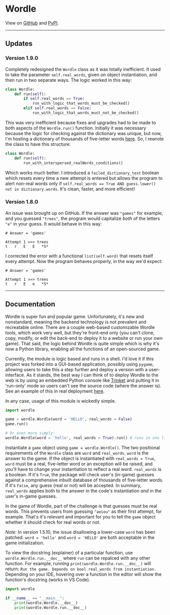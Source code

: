 # Wordle

View on [GitHub](https://github.com/preritdas/wordle) and [PyPI](https://pypi.org/project/wordle-python/).

----
## Updates

### Version 1.9.0

Completely redesigned the `Wordle` class as it was totally inefficient. It used to take the parameter `self.real_words`, given on object instantiation, and then run in two separate ways. The logic worked in this way:

```python
class Wordle:
    def run(self):
        if self.real_words == True:
            run_with_logic_that_words_must_be_checked()
        elif self.real_words == False:
            run_with_logic_that_words_must_not_be_checked()
```

This was very inefficient because fixes and upgrades had to be made to both aspects of the `Wordle.run()` function. Initially it was necessary because the logic for checking against the dictionary was unique, but now, I'm hosting a dictionary of thousands of five-letter words [here](https://wordle.preritdas.com/words.txt). So, I rewrote the class to have this structure:

```python
class Wordle:
    def run(self):
        run_with_interspersed_realWords_conditions()
```

Which works much better. I introduced a `failed_dictionary_test` boolean which resets every time a new attempt is entered but allows the program to alert non-real words only if `self.real_words == True AND guess.lower() not in dictionary.words`. It's clean, faster, and more efficient!

### Version 1.8.0

An issue was brought up on GitHub. If the answer was `"games"` for example, and you guessed `"trees"`, the program would capitalize _both_ of the letters `"e"` in your guess. It would behave in this way:

```
# Answer = 'games'

Attempt 1 >>> trees
t   r   E   E   *S*
```

I corrected the error with a functional `list(self.word)` that resets itself every attempt. Now the program behaves properly, in the way we'd expect:

```
# Answer = 'games'

Attempt 1 >>> trees
t   r   E   e   *S*
```
----
## Documentation

Wordle is super fun and popular game. Unfortunately, it's new and nonstandard, meaning the backend technology is not prevalent and recreatable online. There are a couple web-based customizable Wordle tools, which work very well, but they're front-end only (you can't clone, copy, modify, or edit the back-end to deploy it to a website or run your own game). That said, the logic behind Wordle is quite simple which is why it's now a Python library, enabling all the functions of an open-sourced game.

Currently, the module is logic based and runs in a shell. I'd love it if this project was forked into a GUI-based application, possibly using `pygame`, allowing users to take this a step further and deploy a version with a user-interface. As it stands, the best way I can think of to deploy Wordle to the web is by using an embedded Python console like [Trinket](https://trinket.io/features/python3) and putting it in 'run-only' mode so users can't see the source code (where the answer is). See an example of this in real deployment [here](https://wordle.preritdas.com).

In any case, usage of this module is wickedly simple.

```python
import wordle

game = wordle.Wordle(word = 'HELLO', real_words = False)
game.run()

# Or even more simply:
wordle.Wordle(word = 'hello', real_words = True).run() # runs in one line. 
```

Instantiate a `game` object using `game = wordle.Wordle()`. The two positional requirements of the `Wordle` class are `word` and `real_words`. `word` is the answer to the game. If the object is instantiated with `real_words = True`, `word` must be a real, five-letter word or an exception will be raised, and you'll have to change your instantiation to reflect a real word. `real_words` is a boolean. If it's `True`, the package will check user's (in-game) guesses against a comprehensive inbuilt database of thousands of five-letter words. If it's `False`, any guess (real or not) will be accepted. In summary, `real_words` applies both to the answer in the code's instantiation _and_ in the user's in-game guesses.

In the game of Wordle, part of the challenge is that guesses must be real words. This prevents users from guessing `"aeiou"` as their first attempt, for example. That's it's relevant and important for you to tell the `game` object whether it should check for real words or not.

_Note_: In version 1.5.10, the issue disallowing a lower-case `word` has been patched. `word = 'hello'` and `word = 'HELLO'` are both acceptable in the game initialization.

To view the docstring (explainer) of a particular function, use `wordle.Wordle.run.__doc__` where `run` can be repalced with any other function. For example, running `print(wordle.Wordle.run.__doc__)` will return: `Run the game. Depends on bool real_words from instantiation.` Depending on your IDE, hovering over a function in the editor will show the function's docstring (works in VS Code).

```python
import wordle

if __name__ == "__main__":
    print(wordle.Wordle.__doc__)
    print(wordle.Wordle.run.__doc__)
```